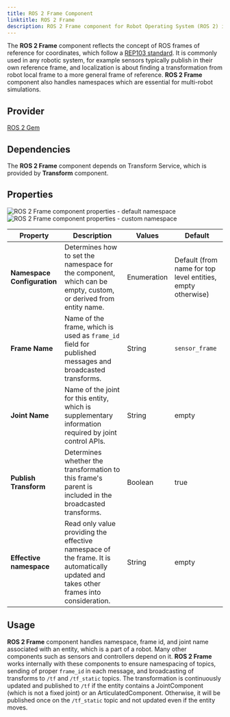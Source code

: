 ```yaml
---
title: ROS 2 Frame Component
linktitle: ROS 2 Frame
description: ROS 2 Frame component for Robot Operating System (ROS 2) in Open 3D Engine (O3DE).
---
```


The **ROS 2 Frame** component reflects the concept of ROS frames of reference for coordinates, which follow a [REP103 standard](https://www.ros.org/reps/rep-0103.html).
It is commonly used in any robotic system, for example sensors typically publish in their own reference frame, and
localization is about finding a transformation from robot local frame to a more general frame of reference. 
**ROS 2 Frame** component also handles namespaces which are essential for multi-robot simulations.

## Provider

[ROS 2 Gem](/docs/user-guide/gems/reference/robotics/ros2)

## Dependencies

The **ROS 2 Frame** component depends on Transform Service, which is provided by **Transform** component.

## Properties

![ROS 2 Frame component properties - default namespace](/images/user-guide/components/reference/robotics/ros2/ros2-frame-component-namespace-default.png)  
![ROS 2 Frame component properties - custom namespace](/images/user-guide/components/reference/robotics/ros2/ros2-frame-component-namespace-custom.png)  

| Property                    | Description                                                                                                                            | Values      | Default                                                     |
| --------------------------- | -------------------------------------------------------------------------------------------------------------------------------------- | ----------- | ----------------------------------------------------------- |
| **Namespace Configuration** | Determines how to set the namespace for the component, which can be empty, custom, or derived from entity name.                        | Enumeration | Default (from name for top level entities, empty otherwise) |
| **Frame Name**              | Name of the frame, which is used as `frame_id` field for published messages and broadcasted transforms.                                | String      | `sensor_frame`                                              |
| **Joint Name**              | Name of the joint for this entity, which is supplementary information required by joint control APIs.                                  | String      | empty                                                       |
| **Publish Transform**       | Determines whether the transformation to this frame's parent is included in the broadcasted transforms.                                | Boolean     | true                                                        |
| **Effective namespace**     | Read only value providing the effective namespace of the frame. It is automatically updated and takes other frames into consideration. | String      | empty                                                       |

## Usage

**ROS 2 Frame** component handles namespace, frame id, and joint name associated with an entity, which is a part of a robot.
Many other components such as sensors and controllers depend on it. **ROS 2 Frame** works internally with these components to
ensure namespacing of topics, sending of proper `frame_id` in each message, and broadcasting of transforms to `/tf` and `/tf_static` topics.
The transformation is continuously updated and published to `/tf` if the entity contains a JointComponent (which is not a fixed joint) 
or an ArticulatedComponent. Otherwise, it will be published once on the `/tf_static` topic and not updated even if the entity moves.

